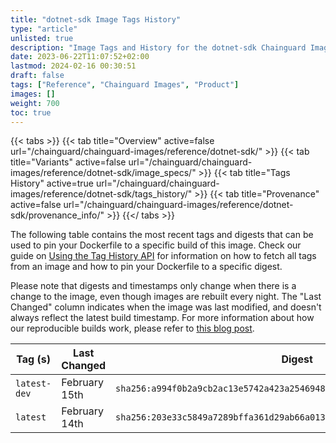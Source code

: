 ```yaml
---
title: "dotnet-sdk Image Tags History"
type: "article"
unlisted: true
description: "Image Tags and History for the dotnet-sdk Chainguard Image"
date: 2023-06-22T11:07:52+02:00
lastmod: 2024-02-16 00:30:51
draft: false
tags: ["Reference", "Chainguard Images", "Product"]
images: []
weight: 700
toc: true
---
```


{{< tabs >}}
{{< tab title="Overview" active=false url="/chainguard/chainguard-images/reference/dotnet-sdk/" >}}
{{< tab title="Variants" active=false url="/chainguard/chainguard-images/reference/dotnet-sdk/image_specs/" >}}
{{< tab title="Tags History" active=true url="/chainguard/chainguard-images/reference/dotnet-sdk/tags_history/" >}}
{{< tab title="Provenance" active=false url="/chainguard/chainguard-images/reference/dotnet-sdk/provenance_info/" >}}
{{</ tabs >}}

The following table contains the most recent tags and digests that can be used to pin your Dockerfile to a specific build of this image. Check our guide on [Using the Tag History API](/chainguard/chainguard-images/using-the-tag-history-api/) for information on how to fetch all tags from an image and how to pin your Dockerfile to a specific digest.

Please note that digests and timestamps only change when there is a change to the image, even though images are rebuilt every night. The "Last Changed" column indicates when the image was last modified, and doesn't always reflect the latest build timestamp. For more information about how our reproducible builds work, please refer to [this blog post](https://www.chainguard.dev/unchained/reproducing-chainguards-reproducible-image-builds).

| Tag (s)       | Last Changed  | Digest                                                                    |
|---------------|---------------|---------------------------------------------------------------------------|
|  `latest-dev` | February 15th | `sha256:a994f0b2a9cb2ac13e5742a423a25469482972bb9ce3c2bb1be26bcac46dd0fb` |
|  `latest`     | February 14th | `sha256:203e33c5849a7289bffa361d29ab66a013d36e71ea8d8d235a002e1e424b61e7` |

